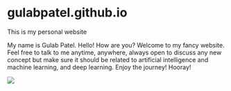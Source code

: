 # gulabpatel.github.io
This is my personal website

My name is Gulab Patel. Hello! How are you? Welcome to my fancy website. Feel free to talk to me anytime, anywhere, always open to discuss any new concept but make sure it should be related to artificial intelligence and machine learning, and deep learning. Enjoy the journey! Hooray!

![](https://i.gifer.com/embedded/download/i8.gif)